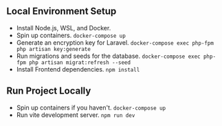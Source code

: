 ## Local Environment Setup

- Install Node.js, WSL, and Docker.
- Spin up containers. `docker-compose up`
- Generate an encryption key for Laravel. `docker-compose exec php-fpm php artisan key:generate`
- Run migrations and seeds for the database. `docker-compose exec php-fpm php artisan migrat:refresh --seed`
- Install Frontend dependencies. `npm install`

## Run Project Locally

- Spin up containers if you haven't. `docker-compose up`
- Run vite development server. `npm run dev`
